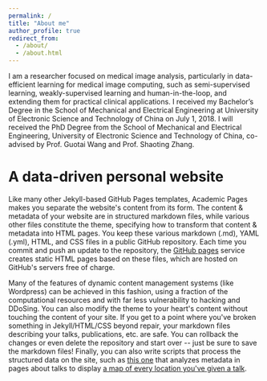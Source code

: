 ```yaml
---
permalink: /
title: "About me"
author_profile: true
redirect_from: 
  - /about/
  - /about.html
---
```


I am a researcher focused on medical image analysis, particularly in data-efficient learning for medical image computing, such as semi-supervised learning, weakly-supervised learning and human-in-the-loop, and extending them for practical clinical applications.
I received my Bachelor’s Degree in the School of Mechanical and Electrical Engineering at University of Electronic Science and Technology of China on July 1, 2018. I will received the PhD Degree from the School of Mechanical and Electrical Engineering, University of Electronic Science and Technology of China, co-advised by Prof. Guotai Wang and Prof. Shaoting Zhang.

A data-driven personal website
======
Like many other Jekyll-based GitHub Pages templates, Academic Pages makes you separate the website's content from its form. The content & metadata of your website are in structured markdown files, while various other files constitute the theme, specifying how to transform that content & metadata into HTML pages. You keep these various markdown (.md), YAML (.yml), HTML, and CSS files in a public GitHub repository. Each time you commit and push an update to the repository, the [GitHub pages](https://pages.github.com/) service creates static HTML pages based on these files, which are hosted on GitHub's servers free of charge.

Many of the features of dynamic content management systems (like Wordpress) can be achieved in this fashion, using a fraction of the computational resources and with far less vulnerability to hacking and DDoSing. You can also modify the theme to your heart's content without touching the content of your site. If you get to a point where you've broken something in Jekyll/HTML/CSS beyond repair, your markdown files describing your talks, publications, etc. are safe. You can rollback the changes or even delete the repository and start over -- just be sure to save the markdown files! Finally, you can also write scripts that process the structured data on the site, such as [this one](https://github.com/academicpages/academicpages.github.io/blob/master/talkmap.ipynb) that analyzes metadata in pages about talks to display [a map of every location you've given a talk](https://academicpages.github.io/talkmap.html).